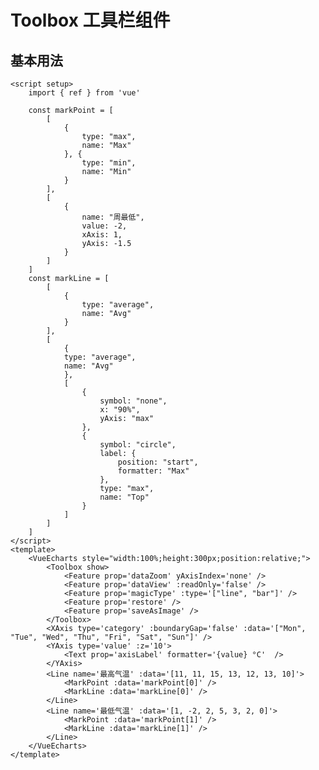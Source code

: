 # Toolbox 工具栏组件

<script setup>
  import { ref,onMounted } from 'vue'
  import * as echarts from 'echarts';
  import { useVueEcharts } from '@echarts-component/vue'

    const data =[]
    const markPoint = [
        [{
        type: "max",
        name: "Max"
      }, {
        type: "min",
        name: "Min"
      }],
      [{
        name: "周最低",
        value: -2,
        xAxis: 1,
        yAxis: -1.5
      }]
    ]
    const markLine = [
         [{
        type: "average",
        name: "Avg"
      }],
      [{
          type: "average",
          name: "Avg"
        },
        [{
          symbol: "none",
          x: "90%",
          yAxis: "max"
        }, {
          symbol: "circle",
          label: {
            position: "start",
            formatter: "Max"
          },
          type: "max",
          name: "Top"
        }]
      ]
    ]
    const { getOption,options } = useVueEcharts();
    onMounted(() => {
        console.log(getOption(),options.value)
    })
</script>

<VueEcharts style="width:100%;height:300px;position:relative;">
    <Toolbox show>
        <Feature prop='dataZoom' yAxisIndex='none' />
        <Feature prop='dataView' :readOnly='false' />
        <Feature prop='magicType' :type='["line", "bar"]' />
        <Feature prop='restore' />
        <Feature prop='saveAsImage' />
    </Toolbox>
    <XAxis type='category' :boundaryGap='false' :data='["Mon", "Tue", "Wed", "Thu", "Fri", "Sat", "Sun"]' />
    <YAxis type='value' :z='10'>
        <Text prop='axisLabel' formatter='{value} °C'  />
    </YAxis>
    <Line name='最高气温' :data='[11, 11, 15, 13, 12, 13, 10]'>
        <MarkPoint :data='markPoint[0]' />
        <MarkLine :data='markLine[0]' />
    </Line>
    <Line name='最低气温' :data='[1, -2, 2, 5, 3, 2, 0]'>
        <MarkPoint :data='markPoint[1]' />
        <MarkLine :data='markLine[1]' />
    </Line>
</VueEcharts>

## 基本用法

```vue
<script setup>
    import { ref } from 'vue'

    const markPoint = [
        [
            {
                type: "max",
                name: "Max"
            }, {
                type: "min",
                name: "Min"
            }
        ],
        [
            {
                name: "周最低",
                value: -2,
                xAxis: 1,
                yAxis: -1.5
            }
        ]
    ]
    const markLine = [
        [
            {
                type: "average",
                name: "Avg"
            }
        ],
        [
            {
            type: "average",
            name: "Avg"
            },
            [
                {
                    symbol: "none",
                    x: "90%",
                    yAxis: "max"
                }, 
                {
                    symbol: "circle",
                    label: {
                        position: "start",
                        formatter: "Max"
                    },
                    type: "max",
                    name: "Top"
                }
            ]
        ]
    ]
</script>
<template>
    <VueEcharts style="width:100%;height:300px;position:relative;">
        <Toolbox show>
            <Feature prop='dataZoom' yAxisIndex='none' />
            <Feature prop='dataView' :readOnly='false' />
            <Feature prop='magicType' :type='["line", "bar"]' />
            <Feature prop='restore' />
            <Feature prop='saveAsImage' />
        </Toolbox>
        <XAxis type='category' :boundaryGap='false' :data='["Mon", "Tue", "Wed", "Thu", "Fri", "Sat", "Sun"]' />
        <YAxis type='value' :z='10'>
            <Text prop='axisLabel' formatter='{value} °C'  />
        </YAxis>
        <Line name='最高气温' :data='[11, 11, 15, 13, 12, 13, 10]'>
            <MarkPoint :data='markPoint[0]' />
            <MarkLine :data='markLine[0]' />
        </Line>
        <Line name='最低气温' :data='[1, -2, 2, 5, 3, 2, 0]'>
            <MarkPoint :data='markPoint[1]' />
            <MarkLine :data='markLine[1]' />
        </Line>
    </VueEcharts>
</template>
```

